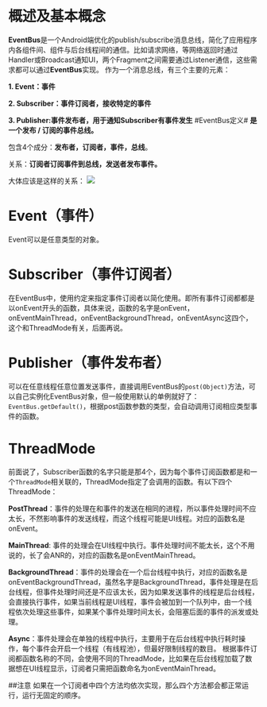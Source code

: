 # 概述及基本概念 #

**EventBus**是一个Android端优化的publish/subscribe消息总线，简化了应用程序内各组件间、组件与后台线程间的通信。比如请求网络，等网络返回时通过Handler或Broadcast通知UI，两个Fragment之间需要通过Listener通信，这些需求都可以通过**EventBus**实现。
作为一个消息总线，有三个主要的元素：

**1. Event：事件**

**2. Subscriber：事件订阅者，接收特定的事件**

**3. Publisher:事件发布者，用于通知Subscriber有事件发生**
#EventBus定义#
**是一个发布 / 订阅的事件总线。**

包含4个成分：**发布者，订阅者，事件，总线**。

关系：**订阅者订阅事件到总线，发送者发布事件。**

大体应该是这样的关系：
![](http://img.blog.csdn.net/20141104225647859?watermark/2/text/aHR0cDovL2Jsb2cuY3Nkbi5uZXQvbG1qNjIzNTY1Nzkx/font/5a6L5L2T/fontsize/400/fill/I0JBQkFCMA==/dissolve/70/gravity/SouthEast)
# Event（事件） #

Event可以是任意类型的对象。

# Subscriber（事件订阅者） #
在EventBus中，使用约定来指定事件订阅者以简化使用。即所有事件订阅都都是以onEvent开头的函数，具体来说，函数的名字是onEvent，onEventMainThread，onEventBackgroundThread，onEventAsync这四个，这个和ThreadMode有关，后面再说。

# Publisher（事件发布者） #
可以在任意线程任意位置发送事件，直接调用EventBus的`post(Object)`方法，可以自己实例化EventBus对象，但一般使用默认的单例就好了：`EventBus.getDefault()`，根据post函数参数的类型，会自动调用订阅相应类型事件的函数。
# ThreadMode #
前面说了，Subscriber函数的名字只能是那4个，因为每个事件订阅函数都是和一个`ThreadMode`相关联的，ThreadMode指定了会调用的函数。有以下四个ThreadMode：

**PostThread**：事件的处理在和事件的发送在相同的进程，所以事件处理时间不应太长，不然影响事件的发送线程，而这个线程可能是UI线程。对应的函数名是onEvent。

**MainThread**: 事件的处理会在UI线程中执行。事件处理时间不能太长，这个不用说的，长了会ANR的，对应的函数名是onEventMainThread。

**BackgroundThread**：事件的处理会在一个后台线程中执行，对应的函数名是onEventBackgroundThread，虽然名字是BackgroundThread，事件处理是在后台线程，但事件处理时间还是不应该太长，因为如果发送事件的线程是后台线程，会直接执行事件，如果当前线程是UI线程，事件会被加到一个队列中，由一个线程依次处理这些事件，如果某个事件处理时间太长，会阻塞后面的事件的派发或处理。

**Async**：事件处理会在单独的线程中执行，主要用于在后台线程中执行耗时操作，每个事件会开启一个线程（有线程池），但最好限制线程的数目。
根据事件订阅都函数名称的不同，会使用不同的ThreadMode，比如果在后台线程加载了数据想在UI线程显示，订阅者只需把函数命名为onEventMainThread。


##注意
如果在一个订阅者中四个方法均依次实现，那么四个方法都会都正常运行，运行无固定的顺序。
